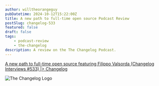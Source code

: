 ```yaml
---
author: willtheorangeguy
pubDatetime: 2024-10-12T15:22:00Z
title: A new path to full-time open source Podcast Review
postSlug: changelog-533
featured: false
draft: false
tags:
    - podcast-review
    - the-changelog
description: A review on the The Changelog Podcast.
---
```


[A new path to full-time open source featuring Filippo Valsorda (Changelog Interviews #533) |> Changelog](https://changelog.com/podcast/533)

![The Changelog Logo](https://is1-ssl.mzstatic.com/image/thumb/Podcasts123/v4/b5/b1/43/b5b14333-7cbe-123d-c444-0204e5d08102/mza_311421542997449775.png/300x300bb.webp)
